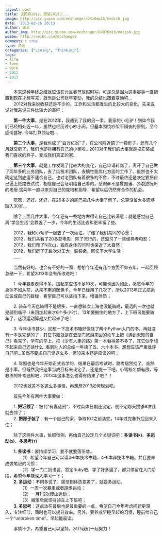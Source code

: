 ```yaml
---
layout: post
title: 该回顾2012，展望2013了...
image: http://pic.yupoo.com/ecchanger/D4z0mp15/medish.jpg
date: '2013-02-26 20:13'
author: 唐三
author_img: http://pic.yupoo.com/ecchanger/D4B7Qmib/medish.jpg
weibo: http://weibo.com/ecchanger
comments : true
type: 原创
categories: ["Living", "Thinking"]
tags:
- life
- love
- work
- 2012
- 2013
---
```


　　本来这种年终总结就应该在元旦春节放假时写，可是总是因为这事那事一直搁置到现在才想写完，就当是公司财年变动，我的总结也跟着变动吧…  
　　2012对我来说收获还是不少的，工作和生活都发生的比较大的变化，先来说说对我来说三件比较大的事吧：  

　　**第一件大事**，是在2012年，我遇到了我的另一半，我家的小毛驴！到如今我们已经相处近一年，虽然也经历过小吵小闹，但基本围绕吵架不隔夜的原则，至今感情甚好..今年打算领证啦...  

　　**第二个大事**，是我也成了“百万负翁”了，在公司附近搞了一套房子，还有几个月就交房了，我们也即将拥有自己的小家啦…2013对于我们的大事就是把它装成我们喜欢的样子，变成我们真正的家...  

　　**第三个大事**，就是工作发现了比较大的变化，自己申请转岗了，离开了自己做了两年多的业务团队，去了纯技术团队，去搞性能优化方面的工作了。虽然也不太确定这到底适不适合自己，也对老团队有着很多的不舍，不过最终还是决定要把自己逼上绝路去试试，相信自己会证明给自己看的。感谢@不是曾国藩、@浪迹杭州的老唐 这两年一直以来对自己的栽培和指导，希望以后仍然有合作的机会。  

　　嗯嗯，还好，还好，在20多岁的尾巴把几件大事了解了，总算没留太多遗憾踏入30岁…  

　　除了上面几件大事，今年还有一些地方做得让自己比较满意：就是感觉自己离“学会生活”会靠近了一步，今年的生活比去年更丰富了些。  

　　2012，我和小毛驴一起去了一次丽江，了结了我们共同的心愿；  
　　2012，我们共看了20多部电影，除了流行的，还温习了一些经典老电影；  
　　2012，我们爬了N次山，锻炼身体的同时也亲近了大自然；  
　　2012，我们逛了无数次浙工大，装装嫩，回忆下大学生活；  
　　……  

　　当然有好的，也会有不好的一面，想想今年还有几个方面不如去年，一起回顾总结一下，希望2013年会有所改进吧：  

　　1. 今年暴走走得不多，加起来应该不足10次，可能也因为如此，感觉今年的身体不如从前，从来不用的医保卡，今年已经用了几次了，所以2013年正式把运动设成自己的目标，希望自己可以坚持下来，增强体质；  

　　2. 骑车今天也骑得不是很多，一直想骑次上海也没能骑成，最远的一次也就是骑到临平（来回加起来才6个多小时），13年要搬住的地方了，上下班可能要骑车了，这项运动算是又拾起来了吧；  

　　3. 今年读书甚少，回想一下技术书箱好像除了两个Python入门的书，再就没有一本是完整的了，其它书籍就是在去厦门旅游来回的动车上把《遇到未知的自己》看完了，学车的早上，把《少有人走的路》第一本看得差不多了，其它似乎想不起来自己还读什么..看到别人的总结一年读了五、六十本书，想想应该严重批评自己吧…虽然不要求自己读这么多，但10来本还是应该的吧；  

　　4. 驾照也是今年开始正式去学的，结果在最后考试时，路考居然挂了，虽然是小事，但既然我把这事当成目标来设定了，还是提一下吧。小驾校名额有限，等教练的补考通知吧，2013年这事怎么也得有结果了吧？！  

　　2012也就差不多这么多事情，再想想2013如何规划吧。  

　　首先今年有两件大事要做：  

　　1. **把证领了**：被判“有妻徒刑”，不过具体日期还没定，说不定哪天攒够9块钱就去领了；  
　　2. **把房子装了**：有一个自己的家，争取10.1之前装完，14年过完春节后回来入住；  

　　除了这两件大事，依照惯例，再给自己设定几个关键词吧：**多读书(`R`)**、**多运动(`S`)**、**多思考(`T`)**  

　　**1. 多读书**：要持续学习，要不就要落伍喽…   
　　　　（1）希望今年自己可以读4-6本技术书籍，4-6本非技术书箱，并且要养成做笔记的习惯；  
　　　　（2）学一门二奶语言，暂定Ruby吧，学了好多遍了，都只停留在入门阶段，希望今年能深入学习一下；  
　　**2. 多运动**：不用多说了，感觉到体质变差了，就要多运动。  
　　　　（1）一周一次暴走或者跑步运动；  
　　　　（2）一月1-2次爬山运动；  
　　　　（3）搬家后就坚持骑车上下班吧；  
　　**3. 多思考**：这点放在最后也是最重要的一点，希望自己今年考虑问题更深入，专注细节，同时也可以提升效率。另外，要养成早睡早起的习惯，睡前给自己一个“unbroken time”，早起能晨读。  

　　事情不少，希望自己可以坚持，`2013`我们一起努力！